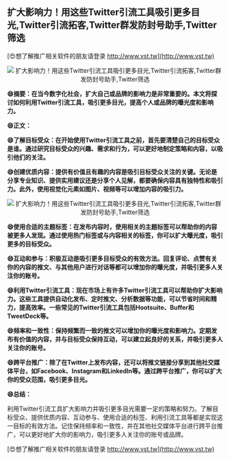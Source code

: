 ## **扩大影响力！用这些Twitter引流工具吸引更多目光,Twitter引流拓客,Twitter群发防封号助手,Twitter筛选**

[😍想了解推广相关软件的朋友请登录 http://www.vst.tw](http://www.vst.tw)

 <center><img src="https://vst.tw/MP4/tuiguang/png/4.png" alt="扩大影响力！用这些Twitter引流工具吸引更多目光,Twitter引流拓客,Twitter群发防封号助手,Twitter筛选"></center>

**😄摘要：在当今数字化社会，扩大自己或品牌的影响力是非常重要的。本文将探讨如何利用Twitter引流工具，吸引更多目光，提高个人或品牌的曝光度和影响力。**

**😄正文：**

**😄了解目标受众：在开始使用Twitter引流工具之前，首先要清楚自己的目标受众是谁。通过研究目标受众的兴趣、需求和行为，可以更好地制定策略和内容，以吸引他们的关注。**

**😄创建优质内容：提供有价值且有趣的内容是吸引目标受众关注的关键。无论是分享专业知识、提供实用建议还是分享个人见解，都要确保内容具有独特性和吸引力。此外，使用视觉化元素如图片、视频等可以增加内容的吸引力。**

 <center><img src="https://vst.tw/MP4/tuiguang/png/4.png" alt="扩大影响力！用这些Twitter引流工具吸引更多目光,Twitter引流拓客,Twitter群发防封号助手,Twitter筛选"></center>

**😄使用合适的主题标签：在发布内容时，使用相关的主题标签可以帮助你的内容被更多人发现。通过使用热门标签或与内容相关的标签，你可以扩大曝光度，吸引更多的目标受众。**

**😄互动和参与：积极互动是吸引更多目标受众的有效方法。回复评论、点赞有关你的内容的推文、与其他用户进行对话等都可以增加你的曝光度，并吸引更多人关注你的账号。**

**😄利用Twitter引流工具：现在市场上有许多Twitter引流工具可以帮助你扩大影响力。这些工具提供自动化发布、定时推文、分析数据等功能，可以节省时间和精力，提高效率。一些常见的Twitter引流工具包括Hootsuite、Buffer和TweetDeck等。**

**😄频率和一致性：保持频繁而一致的推文可以增加你的曝光度和影响力。定期发布有价值的内容，并与目标受众保持互动，可以建立起良好的关系，并吸引更多人关注你的账号。**

**😄跨平台推广：除了在Twitter上发布内容，还可以将推文链接分享到其他社交媒体平台，如Facebook、Instagram和LinkedIn等。通过跨平台推广，你可以扩大你的受众范围，吸引更多目光。**

**😄总结：**

利用Twitter引流工具扩大影响力并吸引更多目光需要一定的策略和努力。了解目标受众、提供优质内容、互动参与、使用合适的标签、利用引流工具等都是实现这一目标的有效方法。记住保持频率和一致性，并在其他社交媒体平台进行跨平台推广，可以更好地扩大你的影响力，吸引更多人关注你的账号或品牌。

[😍想了解推广相关软件的朋友请登录 http://www.vst.tw](http://www.vst.tw)



